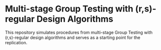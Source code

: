 # Multi-stage Group Testing with (r,s)-regular Design Algorithms

This repository simulates procedures from multi-stage Group Testing with (r,s)-regular design algorithms and serves as a starting point for the replication.
